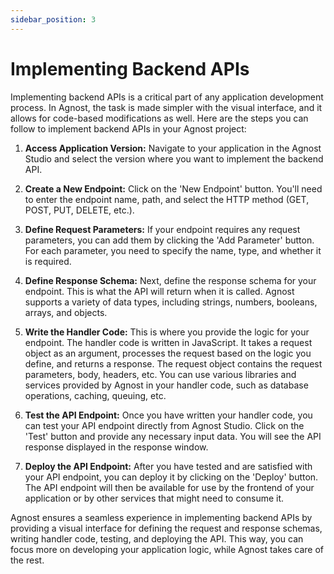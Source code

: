 ```yaml
---
sidebar_position: 3
---
```


# Implementing Backend APIs

Implementing backend APIs is a critical part of any application development
process. In Agnost, the task is made simpler with the visual interface, and it
allows for code-based modifications as well. Here are the steps you can follow
to implement backend APIs in your Agnost project:

1. **Access Application Version:** Navigate to your application in the Agnost
   Studio and select the version where you want to implement the backend API.

2. **Create a New Endpoint:** Click on the 'New Endpoint' button. You'll need to
   enter the endpoint name, path, and select the HTTP method (GET, POST, PUT,
   DELETE, etc.).

3. **Define Request Parameters:** If your endpoint requires any request
   parameters, you can add them by clicking the 'Add Parameter' button. For each
   parameter, you need to specify the name, type, and whether it is required.

4. **Define Response Schema:** Next, define the response schema for your
   endpoint. This is what the API will return when it is called. Agnost supports
   a variety of data types, including strings, numbers, booleans, arrays, and
   objects.

5. **Write the Handler Code:** This is where you provide the logic for your
   endpoint. The handler code is written in JavaScript. It takes a request
   object as an argument, processes the request based on the logic you define,
   and returns a response. The request object contains the request parameters,
   body, headers, etc. You can use various libraries and services provided by
   Agnost in your handler code, such as database operations, caching, queuing,
   etc.

6. **Test the API Endpoint:** Once you have written your handler code, you can
   test your API endpoint directly from Agnost Studio. Click on the 'Test'
   button and provide any necessary input data. You will see the API response
   displayed in the response window.

7. **Deploy the API Endpoint:** After you have tested and are satisfied with
   your API endpoint, you can deploy it by clicking on the 'Deploy' button. The
   API endpoint will then be available for use by the frontend of your
   application or by other services that might need to consume it.

Agnost ensures a seamless experience in implementing backend APIs by providing a
visual interface for defining the request and response schemas, writing handler
code, testing, and deploying the API. This way, you can focus more on developing
your application logic, while Agnost takes care of the rest.
